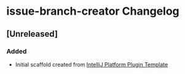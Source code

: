 <!-- Keep a Changelog guide -> https://keepachangelog.com -->

# issue-branch-creator Changelog

## [Unreleased]
### Added
- Initial scaffold created from [IntelliJ Platform Plugin Template](https://github.com/JetBrains/intellij-platform-plugin-template)
